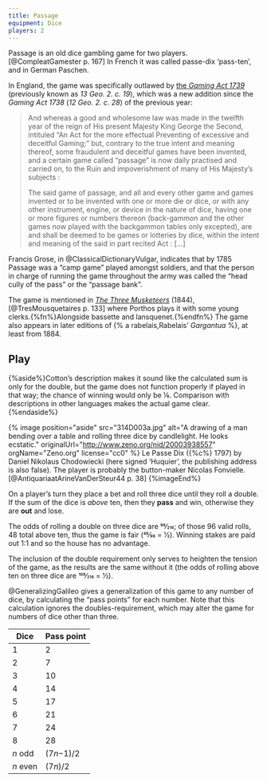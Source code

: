 ```yaml
---
title: Passage
equipment: Dice
players: 2
---
```


<p class="lead">
<span class="aka">Passage</a> is an old dice gambling game for two players.[@CompleatGamester p. 167] In French it was called <span lang="fr" class="aka">passe-dix</span> ‘pass-ten’, and in German <span lang="de" class="aka">Paschen</span>.
</p>

In England, the game was specifically outlawed by [the <cite>Gaming Act 1739</cite>](http://www.nzlii.org/nz/legis/imp_act_1881/ga173913gic19108/) (previously known as <cite>13 Geo. 2. c. 19</cite>), which was a new addition since the <cite>Gaming Act 1738</cite> (<cite>12 Geo. 2. c. 28</cite>) of the previous year:

> And whereas a good and wholesome law was made in the  twelfth year of the reign of His present Majesty King George the Second, intituled “An Act for the more effectual Preventing of excessive and deceitful Gaming;” but, contrary to the true intent and meaning thereof, some fraudulent and deceitful games have been invented, and a certain game called “passage” is now daily practised and carried on, to the Ruin and impoverishment of many of His Majesty’s subjects : 
>
> The said game of passage, and all and every other game and games invented or to be invented with one or more die or dice, or with any other instrument, engine, or device in the nature of dice, having one or more figures or numbers thereon (back-gammon and the other games now played with the backgammon tables only excepted), are and shall be deemed to be games or lotteries by dice, within the intent and meaning of the said in part recited Act : […]

Francis Grose, in @ClassicalDictionaryVulgar, indicates that by 1785 Passage was a “camp game” played amongst soldiers, and that the person in charge of running the game throughout the army was called the “head cully of the pass” or the “passage bank”.

The game is mentioned in [<cite>The Three Musketeers</cite>](https://en.wikipedia.org/wiki/The_Three_Musketeers) (1844),[@TresMousquetaires p. 133] where Porthos plays it with some young clerks.{%fn%}Alongside <span lang="fr">bassette</span> and <span lang="fr">lansquenet</span>.{%endfn%}  The game also appears in later editions of {% a rabelais,Rabelais’ <cite>Gargantua</cite> %}, at least from 1884.

## Play

{%aside%}Cotton’s description makes it sound like the calculated sum is only for the double, but the game does not function properly if played in that way; the chance of winning would only be ⅙. Comparison with descriptions in other languages makes the actual game clear.{%endaside%}

{% image position="aside" src="314D003a.jpg" alt="A drawing of a man bending over a table and rolling three dice by candlelight. He looks ecstatic." 
    originalUrl="http://www.zeno.org/nid/20003938557" 
    orgName="Zeno.org"
    license="cc0" %}
<span lang="fr">Le Passe Dix</span> ({%c%} 1797) by Daniel Nikolaus Chodowiecki (here signed ‘Huquier’, the publishing address is also false). The player is probably the button-maker Nicolas Fonvielle.[@AntiquariaatArineVanDerSteur44 p. 38]
{%imageEnd%}

On a player’s turn they place a bet and roll three dice until they roll a double. If the sum of the dice is _above_ ten, then they **pass** and win, otherwise they are **out** and lose. 

The odds of rolling a double on three dice are 96⁄216; of those 96 valid rolls, 48 total above ten, thus the game is fair (48⁄96 = 1⁄2). Winning stakes are paid out 1:1 and so the house has no advantage.

The inclusion of the double requirement only serves to heighten the tension of the game, as the results are the same without it (the odds of rolling above ten on three dice are 108⁄216 = 1⁄2).

@GeneralizingGalileo gives a generalization of this game to any number of dice, by calculating the “pass points” for each number. Note that this calculation ignores the doubles-requirement, which may alter the game for numbers of dice other than three.

<table class="table table-sm" style="clear:none">
<thead>
<tr>
<th>Dice</th>
<th>Pass point</th>
</tr>
</thead>
<tbody class="table-group-divider numeric">
<tr><td>1</td><td>2</td></tr>
<tr><td>2</td><td>7</td></tr>
<tr><td>3</td><td>10</td></tr>
<tr><td>4</td><td>14</td></tr>
<tr><td>5</td><td>17</td></tr>
<tr><td>6</td><td>21</td></tr>
<tr><td>7</td><td>24</td></tr>
<tr><td>8</td><td>28</td></tr>
<tr><td><i>n</i> odd</td><td>(7<i>n</i>&minus;1)/2</td></tr>
<tr><td><i>n</i> even</td><td>(7<i>n</i>)/2</td></tr>
</tbody>
</table>
